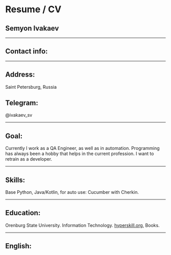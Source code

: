 # Resume / CV
## Semyon Ivakaev
---
## Contact info:

---

## Address:
Saint Petersburg, Russia
## Telegram: 
@ivakaev_sv

---

## Goal:
Currently I work as a QA Engineer, as well as in automation. Programming has always been a hobby that helps in the current profession. I want to retrain as a developer.

---

## Skills:
Base Python, Java/Kotlin, for auto use: Cucumber with Cherkin.

---

## Education:
Orenburg State University. Information Technology. [hyperskill.org](https://hyperskill.org/profile/77416322), Books.

---

## English:
